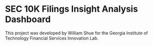 # SEC 10K Filings Insight Analysis Dashboard

This project was developed by William Shue for the Georgia Institute of Technology Financial Services Innovation Lab.
